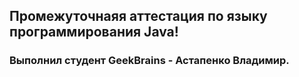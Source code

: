 <h2>Промежуточнаяя аттестация по языку программирования Java!</h2>
<h3>Выполнил студент GeekBrains - Астапенко Владимир.</h3>
